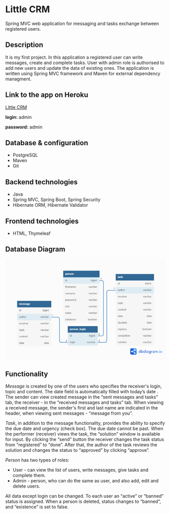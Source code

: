 # Little CRM

Spring MVC web application for messaging and tasks exchange between registered users.

## Description

It is my first project. In this application a registered user can write messages, create and complete tasks. User with admin role is authorised to add new users and update the data of existing ones. The application is written using Spring MVC framework and Maven for external dependency managment.

## Link to the app on Heroku

[Little CRM](https://little-crm.herokuapp.com/auth/login)

**login:** admin 

**password:** admin

## Database & configuration

- PostgreSQL
- Maven
- Git

## Backend technologies
- Java
- Spring MVC, Spring Boot, Spring Security
- Hibernate ORM, Hibernate Validator

## Frontend technologies
- HTML, Thymeleaf

## Database Diagram

![image](https://github.com/zoya0107/zoya0107/blob/main/LittleCRM_db_structure.png)

## Functionality

*Message* is created by one of the users who specifies the receiver's login, topic and content. The date field is automatically filled with today’s date . The sender can view created message in the “sent messages and tasks” tab, the receiver - in the “received messages and tasks” tab. When viewing a received message, the sender's first and last name are indicated in the header, when viewing sent messages - “message from you”.

*Task*, in addition to the message functionality, provides the ability to specify the due date and urgency (check box). The due date cannot be past. When the performer (receiver) views the task, the “solution” window is available for input. By clicking the “send” button the receiver changes the task status from “registered” to “done”. After that, the author of the task reviews the solution and changes the status to “approved” by clicking “approve”.

*Person* has two types of roles:
- User - can view the list of users, write messages, give tasks and complete them.
- Admin - person, who can do the same as user, and also add, edit and delete users.

All data except login can be changed. To each user an “active” or “banned” status is assigned. When a person is deleted, status changes to “banned”, and “existence” is set to false.
